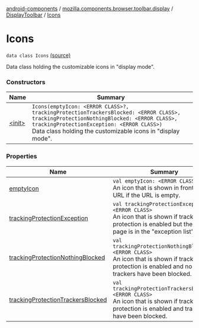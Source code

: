 [android-components](../../../index.md) / [mozilla.components.browser.toolbar.display](../../index.md) / [DisplayToolbar](../index.md) / [Icons](./index.md)

# Icons

`data class Icons` [(source)](https://github.com/mozilla-mobile/android-components/blob/master/components/browser/toolbar/src/main/java/mozilla/components/browser/toolbar/display/DisplayToolbar.kt#L121)

Data class holding the customizable icons in "display mode".

### Constructors

| Name | Summary |
|---|---|
| [&lt;init&gt;](-init-.md) | `Icons(emptyIcon: <ERROR CLASS>?, trackingProtectionTrackersBlocked: <ERROR CLASS>, trackingProtectionNothingBlocked: <ERROR CLASS>, trackingProtectionException: <ERROR CLASS>)`<br>Data class holding the customizable icons in "display mode". |

### Properties

| Name | Summary |
|---|---|
| [emptyIcon](empty-icon.md) | `val emptyIcon: <ERROR CLASS>?`<br>An icon that is shown in front of the URL if the URL is empty. |
| [trackingProtectionException](tracking-protection-exception.md) | `val trackingProtectionException: <ERROR CLASS>`<br>An icon that is shown if tracking protection is enabled but the current page is in the "exception list". |
| [trackingProtectionNothingBlocked](tracking-protection-nothing-blocked.md) | `val trackingProtectionNothingBlocked: <ERROR CLASS>`<br>An icon that is shown if tracking protection is enabled and no trackers have been blocked. |
| [trackingProtectionTrackersBlocked](tracking-protection-trackers-blocked.md) | `val trackingProtectionTrackersBlocked: <ERROR CLASS>`<br>An icon that is shown if tracking protection is enabled and trackers have been blocked. |
